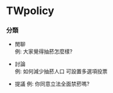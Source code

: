 # TWpolicy

### 分類
* 閒聊  
  例: 大家覺得抽菸怎麼樣?  
  
* 討論  
  例: 如何減少抽菸人口
  可設置多選項投票
  
* 提議
  例: 你同意立法全面禁菸嗎?
  
